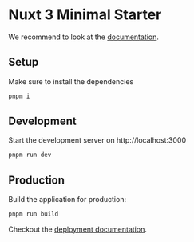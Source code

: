 # Nuxt 3 Minimal Starter

We recommend to look at the [documentation](https://v3.nuxtjs.org).

## Setup

Make sure to install the dependencies

```bash
pnpm i
```

## Development

Start the development server on http://localhost:3000

```bash
pnpm run dev
```

## Production

Build the application for production:

```bash
pnpm run build
```

Checkout the [deployment documentation](https://v3.nuxtjs.org/docs/deployment).
